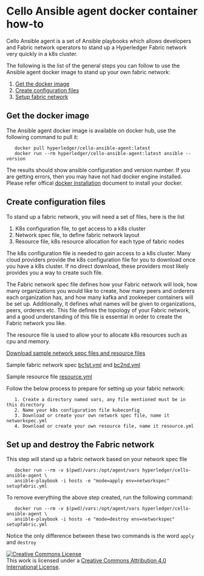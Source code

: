 Cello Ansible agent docker container how-to
===========================================

Cello Ansible agent is a set of Ansible playbooks which allows developers and
Fabric network operators to stand up a Hyperledger Fabric network very quickly
in a k8s cluster.

The following is the list of the general steps you can follow to use the
Ansible agent docker image to stand up your own fabric network:

1. [Get the docker image](#get-the-docker-image)
2. [Create configuration files](#create-configuration-files)
3. [Setup fabric network](#setup-fabric-network)


## <a name="get-the-docker-image"></a>Get the docker image

The Ansible agent docker image is available on docker hub, use the following
command to pull it:

```
   docker pull hyperledger/cello-ansible-agent:latest
   docker run --rm hyperledger/cello-ansible-agent:latest ansible --version
```
The results should show ansible configuration and version number. If you are
getting errors, then you may have not had docker engine installed. Please refer
offical [docker installation](#https://docs.docker.com/install/) document to
install your docker.

## <a name="create-configuration-files"></a>Create configuration files

To stand up a fabric network, you will need a set of files, here is the list

   1. K8s configuration file, to get access to a k8s cluster
   2. Network spec file, to define fabric network layout
   3. Resource file, k8s resource allocation for each type of fabric nodes

The k8s configuration file is needed to gain access to a k8s cluster. Many cloud
providers provide the k8s configuration file for you to download once you have
a k8s cluster. If no direct download, these providers most likely provides you
a way to create such file.

The Fabric network spec file defines how your Fabric network will look,
how many organizations you would like to create, how many peers and orderers
each organization has, and how many kafka and zookeeper containers will be set
up. Additionally, it defines what names will be given to organizations, peers,
orderers etc. This file defines the topology of your Fabric network, and a good
understanding of this file is essential in order to create the Fabric network
you like.

The resource file is used to allow your to allocate k8s resources such as cpu
and memory.

[Download sample network sepc files and resource files](https://github.com/hyperledger/cello/tree/master/src/operator-dashboard/agent/ansible/vars)

Sample fabric network spec
[bc1st.yml](https://github.com/hyperledger/cello/tree/master/src/operator-dashboard/agent/ansible/vars/bc1st.yml) and
[bc2nd.yml](https://github.com/hyperledger/cello/tree/master/src/operator-dashboard/agent/ansible/vars/bc2nd.yml)

Sample resource file [resource.yml](https://github.com/hyperledger/cello/tree/master/src/operator-dashboard/agent/ansible/vars/resource.yml)


Follow the below process to prepare for setting up your fabric network:

```
   1. Create a directory named vars, any file mentioned must be in this directory 
   2. Name your k8s configuration file kubeconfig
   3. Download or create your own network spec file, name it networkspec.yml
   4. Download or create your own resource file, name it resource.yml
```

## <a name="setup-fabric-network"></a>Set up and destroy the Fabric network

This step will stand up a fabric network based on your network spec file

```
   docker run --rm -v $(pwd)/vars:/opt/agent/vars hyperledger/cello-ansible-agent \
   ansible-playbook -i hosts -e "mode=apply env=networkspec" setupfabric.yml
```

To remove everything the above step created, run the following command:

```
   docker run --rm -v $(pwd)/vars:/opt/agent/vars hyperledger/cello-ansible-agent \
   ansible-playbook -i hosts -e "mode=destroy env=networkspec" setupfabric.yml
```

Notice the only difference between these two commands is the word `apply` and `destroy`

<a rel="license" href="http://creativecommons.org/licenses/by/4.0/">
<img alt="Creative Commons License" style="border-width:0"
src="https://i.creativecommons.org/l/by/4.0/88x31.png" /></a><br />
This work is licensed under a
<a rel="license" href="http://creativecommons.org/licenses/by/4.0/">
Creative Commons Attribution 4.0 International License</a>.
